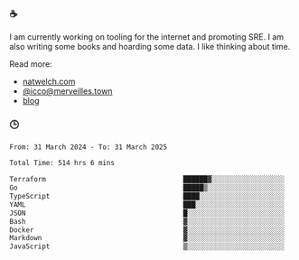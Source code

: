 ### ☕

I am currently working on tooling for the internet and promoting SRE. I am also writing some books and hoarding some data. I like thinking about time. 

Read more:

 - [natwelch.com](https://natwelch.com)
 - [@icco@merveilles.town](https://merveilles.town/@icco)
 - [blog](https://writing.natwelch.com)

### 🕒

<!--START_SECTION:waka-->

```txt
From: 31 March 2024 - To: 31 March 2025

Total Time: 514 hrs 6 mins

Terraform                                  ██████▓░░░░░░░░░░░░░░░░░░   26.14 %
Go                                         █████▒░░░░░░░░░░░░░░░░░░░   21.42 %
TypeScript                                 ████░░░░░░░░░░░░░░░░░░░░░   15.46 %
YAML                                       ███░░░░░░░░░░░░░░░░░░░░░░   12.58 %
JSON                                       █░░░░░░░░░░░░░░░░░░░░░░░░   04.43 %
Bash                                       ▓░░░░░░░░░░░░░░░░░░░░░░░░   03.30 %
Docker                                     ▓░░░░░░░░░░░░░░░░░░░░░░░░   02.94 %
Markdown                                   ▓░░░░░░░░░░░░░░░░░░░░░░░░   02.19 %
JavaScript                                 ▒░░░░░░░░░░░░░░░░░░░░░░░░   01.83 %
```

<!--END_SECTION:waka-->
